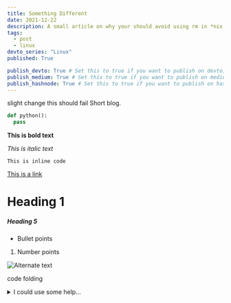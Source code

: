 ```yaml
---
title: Something Different
date: 2021-12-22
description: A small article on why your should avoid using rm in *nix based OS whenever possible.
tags:
  - post
  - linux
devto_series: "Linux"
published: True

publish_devto: True # Set this to true if you want to publish on devto, else false
publish_medium: True # Set this to true if you want to publish on medium, else false
publish_hashnode: True # Set this to true if you want to publish on hashnode, else false
---
```


slight change
this should fail
Short blog.

```python
def python():
  pass

```

**This is bold text**

_This is italic text_

`This is inline code`

[This is a link](www.google.com)

# Heading 1

##### Heading 5

- Bullet points

1. Number points

![Alternate text ](/media/useless-images/all-markdown-types.png "Image title")

code folding

<details>
<summary>I could use some help...</summary>
<p>

```python
def helloworld():
  print("hello")
```

</p>
</details>
